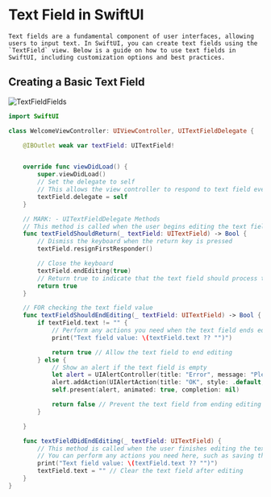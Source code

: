 # Text Field in SwiftUI

    Text fields are a fundamental component of user interfaces, allowing users to input text. In SwiftUI, you can create text fields using the `TextField` view. Below is a guide on how to use text fields in SwiftUI, including customization options and best practices.

## Creating a Basic Text Field

![TextFieldFields](TextFieldFields.png)

```swift
import SwiftUI

class WelcomeViewController: UIViewController, UITextFieldDelegate {

    @IBOutlet weak var textField: UITextField!


    override func viewDidLoad() {
        super.viewDidLoad()
        // Set the delegate to self
        // This allows the view controller to respond to text field events
        textField.delegate = self
    }

    // MARK: - UITextFieldDelegate Methods
    // This method is called when the user begins editing the text field
    func textFieldShouldReturn(_ textField: UITextField) -> Bool {
        // Dismiss the keyboard when the return key is pressed
        textField.resignFirstResponder()

        // Close the keyboard
        textField.endEditing(true)
        // Return true to indicate that the text field should process the return key
        return true
    }

    // FOR checking the text field value
    func textFieldShouldEndEditing(_ textField: UITextField) -> Bool {
        if textField.text != "" {
            // Perform any actions you need when the text field ends editing
            print("Text field value: \(textField.text ?? "")")

            return true // Allow the text field to end editing
        } else {
            // Show an alert if the text field is empty
            let alert = UIAlertController(title: "Error", message: "Please enter a value.", preferredStyle: .alert)
            alert.addAction(UIAlertAction(title: "OK", style: .default, handler: nil))
            self.present(alert, animated: true, completion: nil)

            return false // Prevent the text field from ending editing
        }

    }

    func textFieldDidEndEditing(_ textField: UITextField) {
        // This method is called when the user finishes editing the text field
        // You can perform any actions you need here, such as saving the input
        print("Text field value: \(textField.text ?? "")")
        textField.text = "" // Clear the text field after editing
    }
}
```
